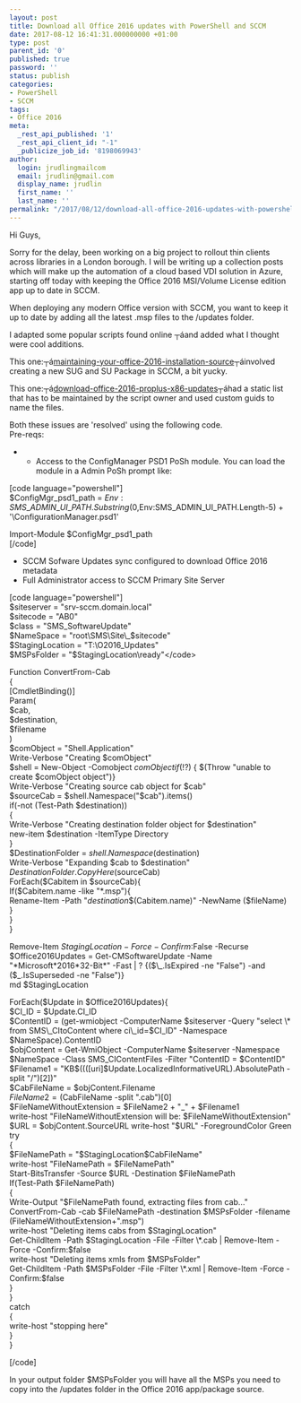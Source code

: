 ```yaml
---
layout: post
title: Download all Office 2016 updates with PowerShell and SCCM
date: 2017-08-12 16:41:31.000000000 +01:00
type: post
parent_id: '0'
published: true
password: ''
status: publish
categories:
- PowerShell
- SCCM
tags:
- Office 2016
meta:
  _rest_api_published: '1'
  _rest_api_client_id: "-1"
  _publicize_job_id: '8198069943'
author:
  login: jrudlingmailcom
  email: jrudlin@gmail.com
  display_name: jrudlin
  first_name: ''
  last_name: ''
permalink: "/2017/08/12/download-all-office-2016-updates-with-powershell-and-sccm/"
---
```

Hi Guys,

Sorry for the delay, been working on a big project to rollout thin clients across libraries in a London borough. I will be writing up a collection posts which will make up the automation of a cloud based VDI solution in Azure, starting off today with keeping the Office 2016 MSI/Volume License edition app up to date in SCCM.

When deploying any modern Office version with SCCM, you want to keep it up to date by adding all the latest .msp files to the /updates folder.

I adapted some popular scripts found online ┬áand added what I thought were cool additions.

This one:┬á[maintaining-your-office-2016-installation-source](http://www.nowmicro.com/blog/maintaining-your-office-2016-installation-source)┬áinvolved creating a new SUG and SU Package in SCCM, a bit yucky.

This one:┬á[download-office-2016-proplus-x86-updates](http://fredbainbridge.com/2017/01/11/download-office-2016-proplus-x86-updates/)┬áhad a static list that has to be maintained by the script owner and used custom guids to name the files.

Both these issues are 'resolved' using the following code.  
Pre-reqs:

- 
  - Access to the ConfigManager PSD1 PoSh module. You can load the module in a Admin PoSh prompt like:

[code language="powershell"]  
 $ConfigMgr\_psd1\_path = $Env:SMS\_ADMIN\_UI\_PATH.Substring(0,$Env:SMS\_ADMIN\_UI\_PATH.Length-5) + '\ConfigurationManager.psd1'

Import-Module $ConfigMgr\_psd1\_path  
[/code]

- SCCM Sofware Updates sync configured to download Office 2016 metadata
- Full Administrator access to SCCM Primary Site Server

[code language="powershell"]  
$siteserver = "srv-sccm.domain.local"  
$sitecode = "AB0"  
$class = "SMS\_SoftwareUpdate"  
$NameSpace = "root\SMS\Site\_$sitecode"  
$StagingLocation = "T:\O2016\_Updates"  
$MSPsFolder = "$StagingLocation\ready"\</code\>

Function ConvertFrom-Cab  
{  
 [CmdletBinding()]  
 Param(  
 $cab,  
 $destination,  
 $filename  
 )  
 $comObject = "Shell.Application"  
 Write-Verbose "Creating $comObject"  
 $shell = New-Object -Comobject $comObject  
 if(!$?) { $(Throw "unable to create $comObject object")}  
 Write-Verbose "Creating source cab object for $cab"  
 $sourceCab = $shell.Namespace("$cab").items()  
 if(-not (Test-Path $destination))  
 {  
 Write-Verbose "Creating destination folder object for $destination"  
 new-item $destination -ItemType Directory  
 }  
 $DestinationFolder = $shell.Namespace($destination)  
 Write-Verbose "Expanding $cab to $destination"  
 $DestinationFolder.CopyHere($sourceCab)  
 ForEach($Cabitem in $sourceCab){  
 If($Cabitem.name -like "\*.msp"){  
 Rename-Item -Path "$destination\$($Cabitem.name)" -NewName ($fileName)  
 }  
 }  
}

Remove-Item $StagingLocation -Force -Confirm:$False -Recurse  
$Office2016Updates = Get-CMSoftwareUpdate -Name "\*Microsoft\*2016\*32-Bit\*" -Fast | ? {($\_.IsExpired -ne "False") -and ($\_.IsSuperseded -ne "False")}  
md $StagingLocation

ForEach($Update in $Office2016Updates){  
 $CI\_ID = $Update.CI\_ID  
 $ContentID = (get-wmiobject -ComputerName $siteserver -Query "select \* from SMS\_CItoContent where ci\_id=$CI\_ID" -Namespace $NameSpace).ContentID  
 $objContent = Get-WmiObject -ComputerName $siteserver -Namespace $NameSpace -Class SMS\_CIContentFiles -Filter "ContentID = $ContentID"  
 $Filename1 = "KB$((([uri]$Update.LocalizedInformativeURL).AbsolutePath -split "/")[2])"  
 $CabFileName = $objContent.Filename  
 $FileName2 = ($CabFileName -split ".cab")[0]  
 $FileNameWithoutExtension = $FileName2 + "\_" + $Filename1  
 write-host "FileNameWithoutExtension will be: $FileNameWithoutExtension"  
 $URL = $objContent.SourceURL  
 write-host "$URL" -ForegroundColor Green  
 try  
 {  
 $FileNamePath = "$StagingLocation\$CabFileName"  
 write-host "FileNamePath = $FileNamePath"  
 Start-BitsTransfer -Source $URL -Destination $FileNamePath  
 If(Test-Path $FileNamePath)  
 {  
 Write-Output "$FileNamePath found, extracting files from cab..."  
 ConvertFrom-Cab -cab $FileNamePath -destination $MSPsFolder -filename $($FileNameWithoutExtension+".msp")  
 write-host "Deleting items cabs from $StagingLocation"  
 Get-ChildItem -Path $StagingLocation -File -Filter \*.cab | Remove-Item -Force -Confirm:$false  
 write-host "Deleting items xmls from $MSPsFolder"  
 Get-ChildItem -Path $MSPsFolder -File -Filter \*.xml | Remove-Item -Force -Confirm:$false  
 }  
 }  
 catch  
 {  
 write-host "stopping here"  
 }  
}

[/code]

In your output folder $MSPsFolder you will have all the MSPs you need to copy into the /updates folder in the Office 2016 app/package source.

